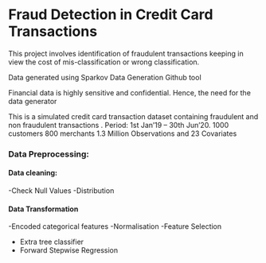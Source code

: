 # Fraud Detection in Credit Card Transactions
This project involves identification of fraudulent transactions keeping in view the cost of mis-classification or wrong classification.

Data generated using Sparkov Data Generation Github tool

Financial data is highly sensitive and confidential. Hence, the need for the data generator 

This is a simulated credit card transaction dataset containing fraudulent and non fraudulent transactions . 
Period: 1st Jan’19 – 30th Jun’20.
1000 customers
800 merchants
1.3 Million Observations and 23 Covariates

### Data Preprocessing:

#### Data cleaning:

-Check Null Values
-Distribution

#### Data Transformation

-Encoded categorical features
-Normalisation
-Feature Selection
 
- Extra tree classifier
- Forward Stepwise Regression


